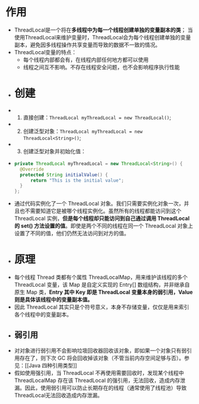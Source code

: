 # 作用
- ThreadLocal是一个将在**多线程中为每一个线程创建单独的变量副本的类**； 当使用ThreadLocal来维护变量时，ThreadLocal会为每个线程创建单独的变量副本，避免因多线程操作共享变量而导致的数据不一致的情况。
- ThreadLocal变量的特点：
	- 每个线程内部都会有，在线程内部任何地方都可以使用
	- 线程之间互不影响。不存在线程安全问题，也不会影响程序执行性能
- # 创建
- 1. 直接创建：`ThreadLocal myThreadLocal = new ThreadLocal()`;
- 2. 创建泛型对象：`ThreadLocal myThreadLocal = new ThreadLocal<String>()`;
- 3. 创建泛型对象并初始化值：
- ```java
  private ThreadLocal myThreadLocal = new ThreadLocal<String>() {
    @Override
    protected String initialValue() {
        return "This is the initial value";
    }
  };
  ```
- 通过代码实例化了一个 ThreadLocal 对象。我们只需要实例化对象一次，并且也不需要知道它是被哪个线程实例化。虽然所有的线程都能访问到这个 ThreadLocal 实例，**但是每个线程却只能访问到自己通过调用 ThreadLocal 的 set() 方法设置的值**。即使是两个不同的线程在同一个 ThreadLocal 对象上设置了不同的值，他们仍然无法访问到对方的值。
- # 原理
- 每个线程 Thread 类都有个属性 ThreadLocalMap，用来维护该线程的多个 ThreadLocal 变量，该 Map 是自定义实现的 Entry[] 数组结构，并非继承自原生 Map 类，**Entry 其中 Key 即是 ThreadLocal 变量本身的弱引用，Value 则是具体该线程中的变量副本值。**
- 因此 ThreadLocal 其实只是个符号意义，本身不存储变量，仅仅是用来索引各个线程中的变量副本。
- ## 弱引用
- 对对象进行弱引用不会影响垃圾回收器回收该对象，即如果一个对象只有弱引用存在了，则下次 GC 将会回收掉该对象（不管当前内存空间足够与否）。参见：[[Java 四种引用类型]]
- 假如使用强引用，当 ThreadLocal 不再使用需要回收时，发现某个线程中 ThreadLocalMap 存在该 ThreadLocal 的强引用，无法回收，造成内存泄漏。因此，使用弱引用可以防止长期存在的线程（通常使用了线程池）导致ThreadLocal无法回收造成内存泄漏。